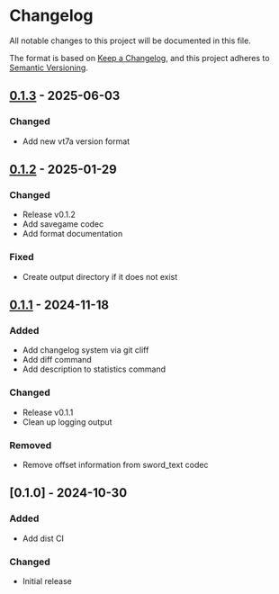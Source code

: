 # Changelog

All notable changes to this project will be documented in this file.

The format is based on [Keep a Changelog](https://keepachangelog.com/en/1.0.0/),
and this project adheres to [Semantic Versioning](https://semver.org/spec/v2.0.0.html).

## [0.1.3] - 2025-06-03

### Changed

- Add new vt7a version format

## [0.1.2] - 2025-01-29

### Changed

- Release v0.1.2
- Add savegame codec
- Add format documentation

### Fixed

- Create output directory if it does not exist

## [0.1.1] - 2024-11-18

### Added

- Add changelog system via git cliff
- Add diff command
- Add description to statistics command

### Changed

- Release v0.1.1
- Clean up logging output

### Removed

- Remove offset information from sword_text codec

## [0.1.0] - 2024-10-30

### Added

- Add dist CI

### Changed

- Initial release

[0.1.3]: https://github.com/ArcticXWolf/vt7packer/compare/v0.1.2..v0.1.3
[0.1.2]: https://github.com/ArcticXWolf/vt7packer/compare/v0.1.1..v0.1.2
[0.1.1]: https://github.com/ArcticXWolf/vt7packer/compare/v0.1.0..v0.1.1

<!-- generated by git-cliff -->
